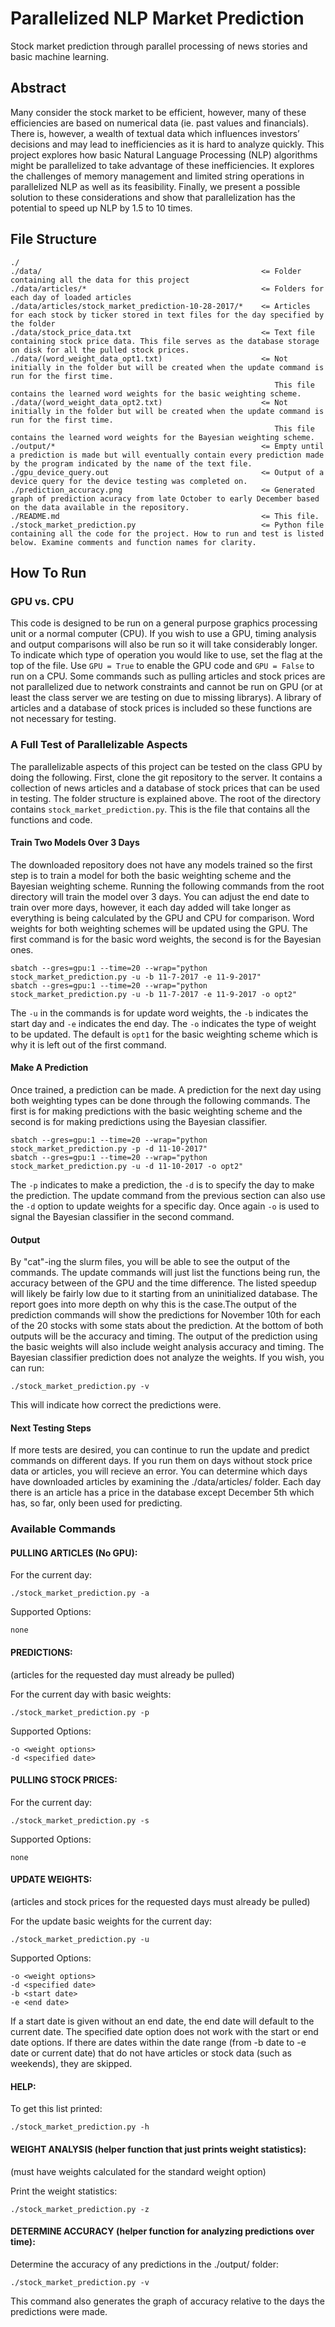 # Parallelized NLP Market Prediction
Stock market prediction through parallel processing of news stories and basic machine learning.

## Abstract
Many consider the stock market to be efficient, however, many of these efficiencies are based on numerical data (ie. past values and financials). There is, however, a wealth of textual data which influences investors’ decisions and may lead to inefficiencies as it is hard to analyze quickly. This project explores how basic Natural Language Processing (NLP) algorithms might be parallelized to take advantage of these inefficiencies. It explores the challenges of memory management and limited string operations in parallelized NLP as well as its feasibility. Finally, we present a possible solution to these considerations and show that parallelization has the potential to speed up NLP by 1.5 to 10 times.

## File Structure
```
./
./data/                                                 <= Folder containing all the data for this project
./data/articles/*                                       <= Folders for each day of loaded articles
./data/articles/stock_market_prediction-10-28-2017/*    <= Articles for each stock by ticker stored in text files for the day specified by the folder
./data/stock_price_data.txt                             <= Text file containing stock price data. This file serves as the database storage on disk for all the pulled stock prices.
./data/(word_weight_data_opt1.txt)                      <= Not initially in the folder but will be created when the update command is run for the first time. 
                                                           This file contains the learned word weights for the basic weighting scheme.
./data/(word_weight_data_opt2.txt)                      <= Not initially in the folder but will be created when the update command is run for the first time. 
                                                           This file contains the learned word weights for the Bayesian weighting scheme.
./output/*                                              <= Empty until a prediction is made but will eventually contain every prediction made by the program indicated by the name of the text file.
./gpu_device_query.out                                  <= Output of a device query for the device testing was completed on.
./prediction_accuracy.png                               <= Generated graph of prediction acuracy from late October to early December based on the data available in the repository.
./README.md                                             <= This file.
./stock_market_prediction.py                            <= Python file containing all the code for the project. How to run and test is listed below. Examine comments and function names for clarity.                                                                                                                   
```

## How To Run
### GPU vs. CPU
This code is designed to be run on a general purpose graphics processing unit or a normal computer (CPU). If you wish to use a GPU, timing analysis and output comparisons will also be run so it will take considerably longer. To indicate which type of operation you would like to use, set the flag at the top of the file. Use `GPU = True` to enable the GPU code and `GPU = False` to run on a CPU. Some commands such as pulling articles and stock prices are not parallelized due to network constraints and cannot be run on GPU (or at least the class server we are testing on due to missing librarys). A library of articles and a database of stock prices is included so these functions are not necessary for testing.

### A Full Test of Parallelizable Aspects
The parallelizable aspects of this project can be tested on the class GPU by doing the following. First, clone the git repository to the server. It contains a collection of news articles and a database of stock prices that can be used in testing. The folder structure is explained above. The root of the directory contains `stock_market_prediction.py`. This is the file that contains all the functions and code. 

#### Train Two Models Over 3 Days
The downloaded repository does not have any models trained so the first step is to train a model for both the basic weighting scheme and the Bayesian weighting scheme. Running the following commands from the root directory will train the model over 3 days. You can adjust the end date to train over more days, however, it each day added will take longer as everything is being calculated by the GPU and CPU for comparison. Word weights for both weighting schemes will be updated using the GPU. The first command is for the basic word weights, the second is for the Bayesian ones.

```
sbatch --gres=gpu:1 --time=20 --wrap="python stock_market_prediction.py -u -b 11-7-2017 -e 11-9-2017"
sbatch --gres=gpu:1 --time=20 --wrap="python stock_market_prediction.py -u -b 11-7-2017 -e 11-9-2017 -o opt2"
```
The `-u` in the commands is for update word weights, the `-b` indicates the start day and `-e` indicates the end day. The `-o` indicates the type of weight to be updated. The default is `opt1` for the basic weighting scheme which is why it is left out of the first command.

#### Make A Prediction
Once trained, a prediction can be made. A prediction for the next day using both weighting types can be done through the following commands. The first is for making predictions with the basic weighting scheme and the second is for making predictions using the Bayesian classifier.
```
sbatch --gres=gpu:1 --time=20 --wrap="python stock_market_prediction.py -p -d 11-10-2017"
sbatch --gres=gpu:1 --time=20 --wrap="python stock_market_prediction.py -u -d 11-10-2017 -o opt2"
```
The `-p` indicates to make a prediction, the `-d` is to specify the day to make the prediction. The update command from the previous section can also use the `-d` option to update weights for a specific day. Once again `-o` is used to signal the Bayesian classifier in the second command.

#### Output
By "cat"-ing the slurm files, you will be able to see the output of the commands. The update commands will just list the functions being run, the accuracy between of the GPU and the time difference. The listed speedup will likely be fairly low due to it starting from an uninitialized database. The report goes into more depth on why this is the case.The output of the prediction commands will show the predictions for November 10th for each of the 20 stocks with some stats about the prediction. At the bottom of both outputs will be the accuracy and timing. The output of the prediction using the basic weights will also include weight analysis accuracy and timing. The Bayesian classifier prediction does not analyze the weights. If you wish, you can run:
```
./stock_market_prediction.py -v
```
This will indicate how correct the predictions were.

#### Next Testing Steps
If more tests are desired, you can continue to run the update and predict commands on different days. If you run them on days without stock price data or articles, you will recieve an error. You can determine which days have downloaded articles by examining the ./data/articles/ folder. Each day there is an article has a price in the database except December 5th which has, so far, only been used for predicting.

### Available Commands
#### PULLING ARTICLES (No GPU):

For the current day:
```
./stock_market_prediction.py -a
```

Supported Options:
```
none
```

#### PREDICTIONS:
(articles for the requested day must already be pulled)

For the current day with basic weights:
```
./stock_market_prediction.py -p
```

Supported Options:
```
-o <weight options>
-d <specified date>
```

#### PULLING STOCK PRICES:

For the current day:
```
./stock_market_prediction.py -s
```

Supported Options:
```
none
```

#### UPDATE WEIGHTS:
(articles and stock prices for the requested days must already be pulled)

For the update basic weights for the current day:
```
./stock_market_prediction.py -u
```

Supported Options:
```
-o <weight options>
-d <specified date>
-b <start date>
-e <end date>
```
If a start date is given without an end date, the end date will default to the current date. The specified date option does not work with the start or end date options. If there are dates within the date range (from -b date to -e date or current date) that do not have articles or stock data (such as weekends), they are skipped.

#### HELP:

To get this list printed:
```
./stock_market_prediction.py -h
```

#### WEIGHT ANALYSIS (helper function that just prints weight statistics):
(must have weights calculated for the standard weight option)

Print the weight statistics:
```
./stock_market_prediction.py -z
```

#### DETERMINE ACCURACY (helper function for analyzing predictions over time):

Determine the accuracy of any predictions in the ./output/ folder:
```
./stock_market_prediction.py -v
```

This command also generates the graph of accuracy relative to the days the predictions were made.



